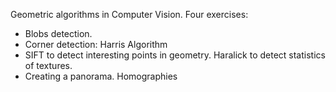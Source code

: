 Geometric algorithms in Computer Vision. Four exercises:

- Blobs detection.
- Corner detection: Harris Algorithm
- SIFT to detect interesting points in geometry. Haralick to detect statistics of textures.
- Creating a panorama. Homographies
